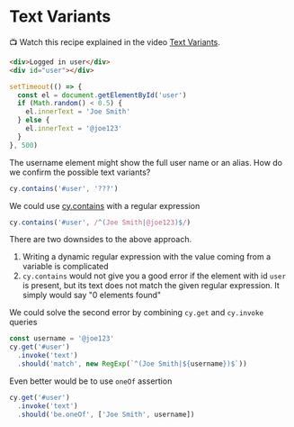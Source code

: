# Text Variants

📺 Watch this recipe explained in the video [Text Variants](https://youtu.be/Jy0gYyo1IMc).

<!-- fiddle Text variants -->

```html hide
<div>Logged in user</div>
<div id="user"></div>
```

```js app
setTimeout(() => {
  const el = document.getElementById('user')
  if (Math.random() < 0.5) {
    el.innerText = 'Joe Smith'
  } else {
    el.innerText = '@joe123'
  }
}, 500)
```

The username element might show the full user name or an alias. How do we confirm the possible text variants?

```js skip
cy.contains('#user', '???')
```

We could use [cy.contains](https://on.cypress.io/contains) with a regular expression

```js
cy.contains('#user', /^(Joe Smith|@joe123)$/)
```

There are two downsides to the above approach.

1. Writing a dynamic regular expression with the value coming from a variable is complicated
2. `cy.contains` would not give you a good error if the element with id `user` is present, but its text does not match the given regular expression. It simply would say "0 elements found"

We could solve the second error by combining `cy.get` and `cy.invoke` queries

```js
const username = '@joe123'
cy.get('#user')
  .invoke('text')
  .should('match', new RegExp(`^(Joe Smith|${username})$`))
```

Even better would be to use `oneOf` assertion

```js
cy.get('#user')
  .invoke('text')
  .should('be.oneOf', ['Joe Smith', username])
```

<!-- fiddle-end -->
